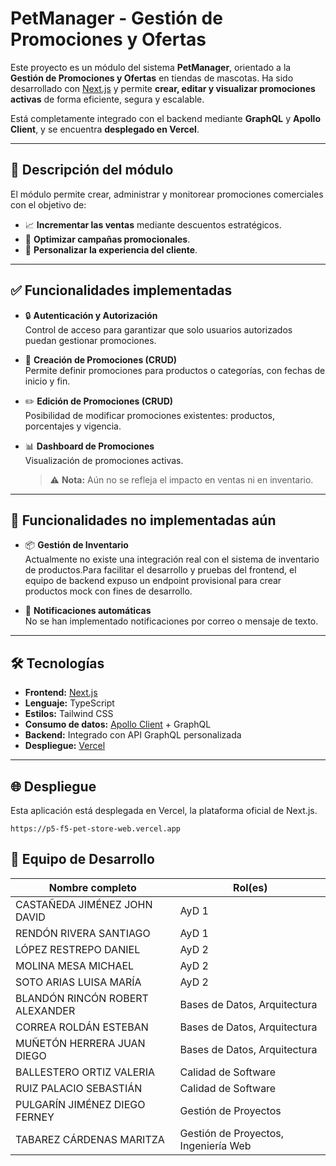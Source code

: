 # PetManager - Gestión de Promociones y Ofertas

Este proyecto es un módulo del sistema **PetManager**, orientado a la **Gestión de Promociones y Ofertas** en tiendas de mascotas. Ha sido desarrollado con [Next.js](https://nextjs.org) y permite **crear, editar y visualizar promociones activas** de forma eficiente, segura y escalable.

Está completamente integrado con el backend mediante **GraphQL** y **Apollo Client**, y se encuentra **desplegado en Vercel**.

---

## 🐾 Descripción del módulo

El módulo permite crear, administrar y monitorear promociones comerciales con el objetivo de:

- 📈 **Incrementar las ventas** mediante descuentos estratégicos.
- 🎯 **Optimizar campañas promocionales**.
- 🧩 **Personalizar la experiencia del cliente**.

---

## ✅ Funcionalidades implementadas

- 🔒 **Autenticación y Autorización**  
  Control de acceso para garantizar que solo usuarios autorizados puedan gestionar promociones.

- 📝 **Creación de Promociones (CRUD)**  
  Permite definir promociones para productos o categorías, con fechas de inicio y fin.

- ✏️ **Edición de Promociones (CRUD)**  
  Posibilidad de modificar promociones existentes: productos, porcentajes y vigencia.

- 📊 **Dashboard de Promociones**  
  Visualización de promociones activas.  
  > ⚠️ **Nota:** Aún no se refleja el impacto en ventas ni en inventario.

---

## 🚧 Funcionalidades no implementadas aún

- 📦 **Gestión de Inventario**  
  Actualmente no existe una integración real con el sistema de inventario de productos.Para facilitar el desarrollo y pruebas del frontend, el equipo de backend expuso un endpoint provisional para crear productos mock con fines de desarrollo.

- 📢 **Notificaciones automáticas**  
  No se han implementado notificaciones por correo o mensaje de texto.

---

## 🛠️ Tecnologías

- **Frontend:** [Next.js](https://nextjs.org)
- **Lenguaje:** TypeScript
- **Estilos:** Tailwind CSS
- **Consumo de datos:** [Apollo Client](https://www.apollographql.com/docs/react/) + GraphQL
- **Backend:** Integrado con API GraphQL personalizada
- **Despliegue:** [Vercel](https://vercel.com)

---


## 🌐 Despliegue

Esta aplicación está desplegada en Vercel, la plataforma oficial de Next.js.


```
https://p5-f5-pet-store-web.vercel.app
```


## 👥 Equipo de Desarrollo

| Nombre completo                      | Rol(es)                                |
|-------------------------------------|----------------------------------------|
| CASTAÑEDA JIMÉNEZ JOHN DAVID        | AyD 1                                  |
| RENDÓN RIVERA SANTIAGO              | AyD 1                                  |
| LÓPEZ RESTREPO DANIEL               | AyD 2                                  |
| MOLINA MESA MICHAEL                 | AyD 2                                  |
| SOTO ARIAS LUISA MARÍA              | AyD 2                                  |
| BLANDÓN RINCÓN ROBERT ALEXANDER     | Bases de Datos, Arquitectura           |
| CORREA ROLDÁN ESTEBAN               | Bases de Datos, Arquitectura           |
| MUÑETÓN HERRERA JUAN DIEGO          | Bases de Datos, Arquitectura           |
| BALLESTERO ORTIZ VALERIA            | Calidad de Software                    |
| RUIZ PALACIO SEBASTIÁN              | Calidad de Software                    |
| PULGARÍN JIMÉNEZ DIEGO FERNEY       | Gestión de Proyectos                   |
| TABAREZ CÁRDENAS MARITZA            | Gestión de Proyectos, Ingeniería Web   |
